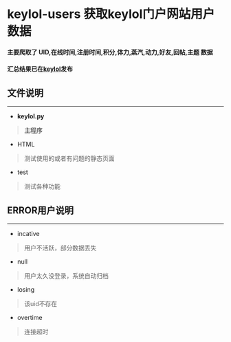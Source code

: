 # keylol-users  获取keylol门户网站用户数据
#### 主要爬取了 UID,在线时间,注册时间,积分,体力,蒸汽,动力,好友,回帖,主题  数据
#### 汇总结果已在[keylol](https://keylol.com/t582817-1-1)发布

## 文件说明
***
* __keylol.py__
> __主程序__
* HTML
>测试使用的或者有问题的静态页面
* test
> 测试各种功能

## ERROR用户说明
***
* incative
> 用户不活跃，部分数据丢失
* null
> 用户太久没登录，系统自动归档
* losing
> 该uid不存在
* overtime
> 连接超时
